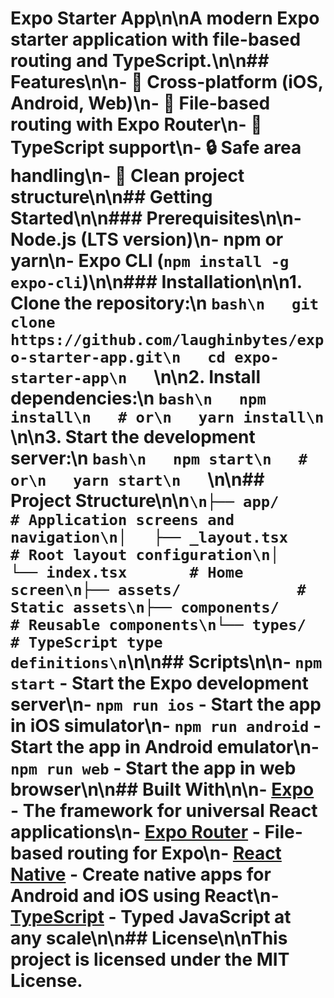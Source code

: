 # Expo Starter App\n\nA modern Expo starter application with file-based routing and TypeScript.\n\n## Features\n\n- 📱 Cross-platform (iOS, Android, Web)\n- 🚦 File-based routing with Expo Router\n- 📝 TypeScript support\n- 🔒 Safe area handling\n- 🎨 Clean project structure\n\n## Getting Started\n\n### Prerequisites\n\n- Node.js (LTS version)\n- npm or yarn\n- Expo CLI (`npm install -g expo-cli`)\n\n### Installation\n\n1. Clone the repository:\n   ```bash\n   git clone https://github.com/laughinbytes/expo-starter-app.git\n   cd expo-starter-app\n   ```\n\n2. Install dependencies:\n   ```bash\n   npm install\n   # or\n   yarn install\n   ```\n\n3. Start the development server:\n   ```bash\n   npm start\n   # or\n   yarn start\n   ```\n\n## Project Structure\n\n```\n├── app/                 # Application screens and navigation\n│   ├── _layout.tsx     # Root layout configuration\n│   └── index.tsx       # Home screen\n├── assets/             # Static assets\n├── components/         # Reusable components\n└── types/              # TypeScript type definitions\n```\n\n## Scripts\n\n- `npm start` - Start the Expo development server\n- `npm run ios` - Start the app in iOS simulator\n- `npm run android` - Start the app in Android emulator\n- `npm run web` - Start the app in web browser\n\n## Built With\n\n- [Expo](https://expo.dev/) - The framework for universal React applications\n- [Expo Router](https://expo.github.io/router/docs/) - File-based routing for Expo\n- [React Native](https://reactnative.dev/) - Create native apps for Android and iOS using React\n- [TypeScript](https://www.typescriptlang.org/) - Typed JavaScript at any scale\n\n## License\n\nThis project is licensed under the MIT License.